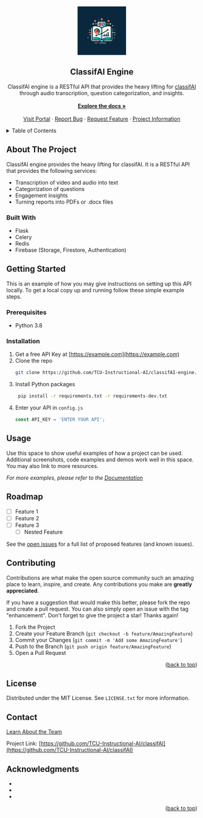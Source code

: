 <a name="readme-top"></a>


<br />
<div align="center">
  <a href="https://github.com/TCU-Instructional-AI/classifAI-engine">
    <img src="docs/logo.jpg" alt="Logo" width="128" height="128">
  </a>

<h2 align="center">ClassifAI Engine</h2>

  <p align="center">
    ClassifAI engine is a RESTful API that provides the heavy lifting for <a href="https://github.com/TCU-Instructional-AI/classifAI">classifAI</a> through audio transcription, question categorization, and insights.<br>
    <br />
    <a href="https://github.com/TCU-Instructional-AI/classifAI"><strong>Explore the docs »</strong></a>
    <br /> 
    <br />
    <a href="https://github.com/TCU-Instructional-AI/classifAI">Visit Portal</a>
    ·
    <a href="https://github.com/TCU-Instructional-AI/classifAI-engine/issues">Report Bug</a>
    ·
    <a href="https://github.com/TCU-Instructional-AI/classifAI-engine/issues">Request Feature</a>
    ·
    <a href="https://github.com/TCU-Instructional-AI/classifAI/">Project Information</a>
    
  </p>
</div>



<!-- TABLE OF CONTENTS -->
<details>
  <summary>Table of Contents</summary>
  <ol>
    <li>
      <a href="#about-the-project">About The Project</a>
      <ul>
        <li><a href="#built-with">Built With</a></li>
      </ul>
    </li>
    <li>
      <a href="#getting-started">Getting Started</a>
      <ul>
        <li><a href="#prerequisites">Prerequisites</a></li>
        <li><a href="#installation">Installation</a></li>
      </ul>
    </li>
    <li><a href="#usage">Usage</a></li>
    <li><a href="#roadmap">Roadmap</a></li>
    <li><a href="#contributing">Contributing</a></li>
    <li><a href="#license">License</a></li>
    <li><a href="#contact">Contact</a></li>
    <li><a href="#acknowledgments">Acknowledgments</a></li>
  </ol>
</details>



<!-- ABOUT THE PROJECT -->
## About The Project

ClassifAI engine provides the heavy lifting for classifAI. It is a RESTful API that provides the following services:

* Transcription of video and audio into text
* Categorization of questions
* Engagement insights
* Turning reports into PDFs or .docx files





### Built With

* Flask
* Celery 
* Redis
* Firebase (Storage, Firestore, Authentication)
  


<!-- GETTING STARTED -->
## Getting Started

This is an example of how you may give instructions on setting up this API locally.
To get a local copy up and running follow these simple example steps.

### Prerequisites

* Python 3.8



### Installation

1. Get a free API Key at [https://example.com](https://example.com)
2. Clone the repo
   ```sh
   git clone https://github.com/TCU-Instructional-AI/classifAI-engine.git
   ```
3. Install Python packages
   ```sh
    pip install -r requirements.txt -r requirements-dev.txt
   ```
4. Enter your API in `config.js`
   ```js
   const API_KEY = 'ENTER YOUR API';
   ```



<!-- USAGE EXAMPLES -->
## Usage

Use this space to show useful examples of how a project can be used. Additional screenshots, code examples and demos work well in this space. You may also link to more resources.

_For more examples, please refer to the [Documentation](https://example.com)_




<!-- ROADMAP -->
## Roadmap

- [ ] Feature 1
- [ ] Feature 2
- [ ] Feature 3
    - [ ] Nested Feature

See the [open issues](https://github.com/TCU-Instructional-AI/classifAI/issues) for a full list of proposed features (and known issues).




<!-- CONTRIBUTING -->
## Contributing

Contributions are what make the open source community such an amazing place to learn, inspire, and create. Any contributions you make are **greatly appreciated**.

If you have a suggestion that would make this better, please fork the repo and create a pull request. You can also simply open an issue with the tag "enhancement".
Don't forget to give the project a star! Thanks again!

1. Fork the Project
2. Create your Feature Branch (`git checkout -b feature/AmazingFeature`)
3. Commit your Changes (`git commit -m 'Add some AmazingFeature'`)
4. Push to the Branch (`git push origin feature/AmazingFeature`)
5. Open a Pull Request

<p align="right">(<a href="#readme-top">back to top</a>)</p>



<!-- LICENSE -->
## License

Distributed under the MIT License. See `LICENSE.txt` for more information.



<!-- CONTACT -->
## Contact

[Learn About the Team](http://riogrande.cs.tcu.edu/2324InstructionalEffectiveness)

Project Link: [https://github.com/TCU-Instructional-AI/classifAI](https://github.com/TCU-Instructional-AI/classifAI)



<!-- ACKNOWLEDGMENTS -->
## Acknowledgments

* []()
* []()
* []()

<p align="right">(<a href="#readme-top">back to top</a>)</p>



<!-- MARKDOWN LINKS & IMAGES -->
<!-- https://www.markdownguide.org/basic-syntax/#reference-style-links -->
[contributors-shield]: https://img.shields.io/github/contributors/TCU-Instructional-AI/classifAI.svg?style=for-the-badge
[contributors-url]: https://github.com/TCU-Instructional-AI/classifAI/graphs/contributors
[forks-shield]: https://img.shields.io/github/forks/TCU-Instructional-AI/classifAI.svg?style=for-the-badge
[forks-url]: https://github.com/TCU-Instructional-AI/classifAI/network/members
[stars-shield]: https://img.shields.io/github/stars/TCU-Instructional-AI/classifAI.svg?style=for-the-badge
[stars-url]: https://github.com/TCU-Instructional-AI/classifAI/stargazers
[issues-shield]: https://img.shields.io/github/issues/TCU-Instructional-AI/classifAI.svg?style=for-the-badge
[issues-url]: https://github.com/TCU-Instructional-AI/classifAI/issues
[license-shield]: https://img.shields.io/github/license/TCU-Instructional-AI/classifAI.svg?style=for-the-badge
[license-url]: https://github.com/TCU-Instructional-AI/classifAI/blob/master/LICENSE.txt
[linkedin-shield]: https://img.shields.io/badge/-LinkedIn-black.svg?style=for-the-badge&logo=linkedin&colorB=555
[linkedin-url]: https://linkedin.com/in/linkedin_username
[product-screenshot]: images/screenshot.png
[Next.js]: https://img.shields.io/badge/next.js-000000?style=for-the-badge&logo=nextdotjs&logoColor=white
[Next-url]: https://nextjs.org/
[React.js]: https://img.shields.io/badge/React-20232A?style=for-the-badge&logo=react&logoColor=61DAFB
[React-url]: https://reactjs.org/
[Vue.js]: https://img.shields.io/badge/Vue.js-35495E?style=for-the-badge&logo=vuedotjs&logoColor=4FC08D
[Vue-url]: https://vuejs.org/
[Angular.io]: https://img.shields.io/badge/Angular-DD0031?style=for-the-badge&logo=angular&logoColor=white
[Angular-url]: https://angular.io/
[Svelte.dev]: https://img.shields.io/badge/Svelte-4A4A55?style=for-the-badge&logo=svelte&logoColor=FF3E00
[Svelte-url]: https://svelte.dev/
[Laravel.com]: https://img.shields.io/badge/Laravel-FF2D20?style=for-the-badge&logo=laravel&logoColor=white
[Laravel-url]: https://laravel.com
[Bootstrap.com]: https://img.shields.io/badge/Bootstrap-563D7C?style=for-the-badge&logo=bootstrap&logoColor=white
[Bootstrap-url]: https://getbootstrap.com
[JQuery.com]: https://img.shields.io/badge/jQuery-0769AD?style=for-the-badge&logo=jquery&logoColor=white
[JQuery-url]: https://jquery.com 
